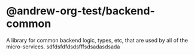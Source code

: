 # @andrew-org-test/backend-common

A library for common backend logic, types, etc, that are used by all of the micro-services.
sdfdsfdfdsdsfffsdsadasdsada